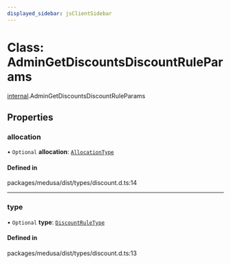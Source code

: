 ```yaml
---
displayed_sidebar: jsClientSidebar
---
```


# Class: AdminGetDiscountsDiscountRuleParams

[internal](../modules/internal-8.md).AdminGetDiscountsDiscountRuleParams

## Properties

### allocation

• `Optional` **allocation**: [`AllocationType`](../enums/internal-3.AllocationType.md)

#### Defined in

packages/medusa/dist/types/discount.d.ts:14

___

### type

• `Optional` **type**: [`DiscountRuleType`](../enums/internal-3.DiscountRuleType.md)

#### Defined in

packages/medusa/dist/types/discount.d.ts:13
